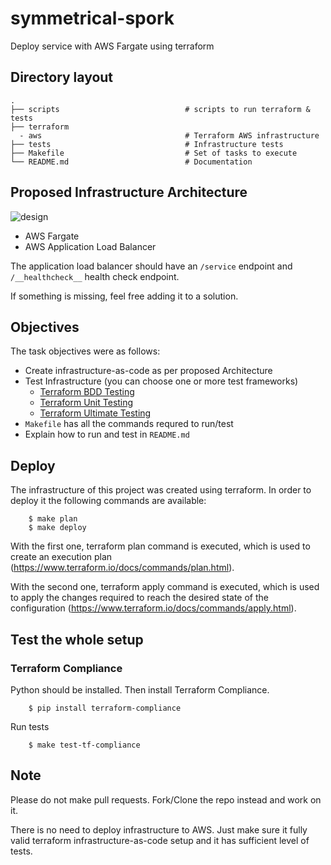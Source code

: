 # symmetrical-spork

Deploy service with AWS Fargate using terraform

## Directory layout

    .
    ├── scripts                            # scripts to run terraform & tests
    ├── terraform
      - aws                                # Terraform AWS infrastructure
    ├── tests                              # Infrastructure tests
    ├── Makefile                           # Set of tasks to execute
    └── README.md                          # Documentation

## Proposed Infrastructure Architecture

![design](design.jpg "Architecture")

* AWS Fargate
* AWS Application Load Balancer

The application load balancer should have an `/service` endpoint and `/__healthcheck__` health check endpoint.

If something is missing, feel free adding it to a solution.

## Objectives

The task objectives were as follows:

* Create infrastructure-as-code as per proposed Architecture
* Test Infrastructure (you can choose one or more test frameworks)
	* [Terraform BDD Testing](https://github.com/eerkunt/terraform-compliance)
	* [Terraform Unit Testing](https://github.com/bsnape/rspec-terraform)
	* [Terraform Ultimate Testing](https://github.com/bsnape/rspec-terraform)
* `Makefile` has all the commands requred to run/test
* Explain how to run and test in `README.md`

## Deploy

The infrastructure of this project was created using terraform. In order to deploy it the following commands are available:

        $ make plan
        $ make deploy

With the first one, terraform plan command is executed, which is used to create an execution plan (https://www.terraform.io/docs/commands/plan.html).

With the second one, terraform apply command is executed, which is used to apply the changes required to reach the desired state of the configuration (https://www.terraform.io/docs/commands/apply.html).

## Test the whole setup

### Terraform Compliance
    
Python should be installed. Then install Terraform Compliance.

        $ pip install terraform-compliance

Run tests

        $ make test-tf-compliance

## Note

Please do not make pull requests. Fork/Clone the repo instead and work on it.

There is no need to deploy infrastructure to AWS. Just make sure it fully valid terraform infrastructure-as-code setup and it has sufficient level of tests.
